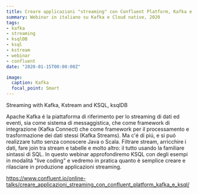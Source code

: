 ```yaml
---
title: Creare applicazioni "streaming" con Confluent Platform, Kafka e KSQL
summary: Webinar in italiano su Kafka e Cloud native, 2020
tags:
- kafka
- streaming
- ksqlDB
- ksql
- kstream
- webinar
- confluent
date: "2020-01-15T00:00:00Z"

image:
  caption: Kafka
  focal_point: Smart
---
```


Streaming with Kafka, Kstream and KSQL, ksqlDB

Apache Kafka é la piattaforma di riferimento per lo streaming di dati ed eventi,  sia come sistema di messaggistica,  che come framework di integrazione (Kafka Connect) che come framework per il processamento e trasformazione dei dati stessi (Kafka Streams). Ma c'é di piú, e si puó realizzare  tutto senza conoscere Java o Scala.
Filtrare stream, arricchire i dati, fare join tra stream e tabelle e molto altro: il tutto usando la familiare sintassi di SQL. In questo webinar approfondiremo KSQL con degli esempi in modalitá "live coding" e vedremo in pratica quanto è semplice creare e rilasciare in produzione applicazioni streaming.

https://www.confluent.io/online-talks/creare_applicazioni_streaming_con_confluent_platform_kafka_e_ksql/
